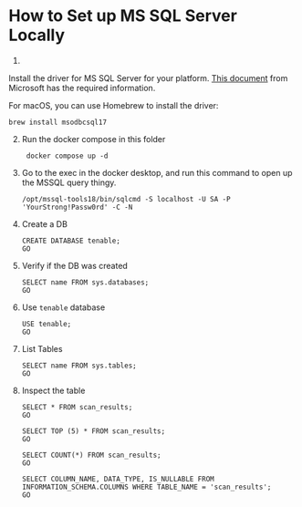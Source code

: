 # How to Set up MS SQL Server Locally

1.

Install the driver for MS SQL Server for your
platform. [This document](https://learn.microsoft.com/en-us/sql/connect/odbc/microsoft-odbc-driver-for-sql-server?view=sql-server-ver16)
from Microsoft has the required information.

For macOS, you can use Homebrew to install the driver:

```
brew install msodbcsql17
```

2. Run the docker compose in this folder
   ```
    docker compose up -d
    ```

3. Go to the exec in the docker desktop, and run this command to open up the MSSQL query thingy.
   ```
   /opt/mssql-tools18/bin/sqlcmd -S localhost -U SA -P 'YourStrong!Passw0rd' -C -N
   ```

4. Create a DB
   ```
   CREATE DATABASE tenable;
   GO
   ```

5. Verify if the DB was created
   ```
   SELECT name FROM sys.databases;
   GO
   ```

6. Use `tenable` database
   ```
   USE tenable;
   GO
   ```

7. List Tables
   ```
   SELECT name FROM sys.tables;
   GO
   ```

8. Inspect the table
   ```
   SELECT * FROM scan_results;
   GO
   
   SELECT TOP (5) * FROM scan_results;
   GO 
   
   SELECT COUNT(*) FROM scan_results;
   GO
   
   SELECT COLUMN_NAME, DATA_TYPE, IS_NULLABLE FROM INFORMATION_SCHEMA.COLUMNS WHERE TABLE_NAME = 'scan_results';
   GO
   ```